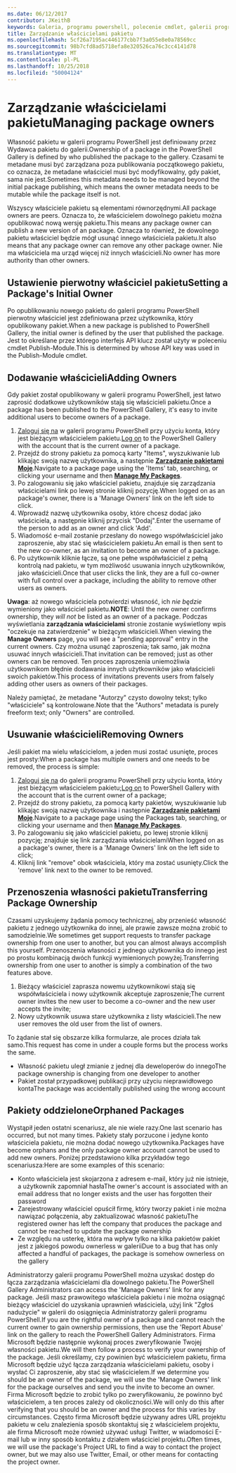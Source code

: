 ```yaml
---
ms.date: 06/12/2017
contributor: JKeithB
keywords: Galeria, programu powershell, polecenie cmdlet, galerii programu PowerShell
title: Zarządzanie właścicielami pakietu
ms.openlocfilehash: 5cf26a7195ac446177cbb7f3a055e8e0a78569cc
ms.sourcegitcommit: 98b7cfd8ad5718efa8e320526ca76c3cc4141d78
ms.translationtype: MT
ms.contentlocale: pl-PL
ms.lasthandoff: 10/25/2018
ms.locfileid: "50004124"
---
```

# <a name="managing-package-owners"></a><span data-ttu-id="0cb8e-103">Zarządzanie właścicielami pakietu</span><span class="sxs-lookup"><span data-stu-id="0cb8e-103">Managing package owners</span></span>

<span data-ttu-id="0cb8e-104">Własność pakietu w galerii programu PowerShell jest definiowany przez Wydawca pakietu do galerii.</span><span class="sxs-lookup"><span data-stu-id="0cb8e-104">Ownership of a package in the PowerShell Gallery is defined by who published the package to the gallery.</span></span>
<span data-ttu-id="0cb8e-105">Czasami te metadane musi być zarządzana poza publikowania początkowego pakietu, co oznacza, że metadane właściciel musi być modyfikowalny, gdy pakiet, sama nie jest.</span><span class="sxs-lookup"><span data-stu-id="0cb8e-105">Sometimes this metadata needs to be managed beyond the initial package publishing, which means the owner metadata needs to be mutable while the package itself is not.</span></span>

<span data-ttu-id="0cb8e-106">Wszyscy właściciele pakietu są elementami równorzędnymi.</span><span class="sxs-lookup"><span data-stu-id="0cb8e-106">All package owners are peers.</span></span>
<span data-ttu-id="0cb8e-107">Oznacza to, że właścicielem dowolnego pakietu można opublikować nową wersję pakietu.</span><span class="sxs-lookup"><span data-stu-id="0cb8e-107">This means any package owner can publish a new version of an package.</span></span> <span data-ttu-id="0cb8e-108">Oznacza to również, że dowolnego pakietu właściciel będzie mógł usunąć innego właściciela pakietu.</span><span class="sxs-lookup"><span data-stu-id="0cb8e-108">It also means that any package owner can remove any other package owner.</span></span>
<span data-ttu-id="0cb8e-109">Nie ma właściciela ma urząd więcej niż innych właścicieli.</span><span class="sxs-lookup"><span data-stu-id="0cb8e-109">No owner has more authority than other owners.</span></span>

## <a name="setting-a-packages-initial-owner"></a><span data-ttu-id="0cb8e-110">Ustawienie pierwotny właściciel pakietu</span><span class="sxs-lookup"><span data-stu-id="0cb8e-110">Setting a Package's Initial Owner</span></span>

<span data-ttu-id="0cb8e-111">Po opublikowaniu nowego pakietu do galerii programu PowerShell pierwotny właściciel jest zdefiniowana przez użytkownika, który opublikowany pakiet.</span><span class="sxs-lookup"><span data-stu-id="0cb8e-111">When a new package is published to PowerShell Gallery, the initial owner is defined by the user that published the package.</span></span> <span data-ttu-id="0cb8e-112">Jest to określane przez którego interfejs API klucz został użyty w poleceniu cmdlet Publish-Module.</span><span class="sxs-lookup"><span data-stu-id="0cb8e-112">This is determined by whose API key was used in the Publish-Module cmdlet.</span></span>

## <a name="adding-owners"></a><span data-ttu-id="0cb8e-113">Dodawanie właścicieli</span><span class="sxs-lookup"><span data-stu-id="0cb8e-113">Adding Owners</span></span>

<span data-ttu-id="0cb8e-114">Gdy pakiet został opublikowany w galerii programu PowerShell, jest łatwo zaprosić dodatkowe użytkowników stają się właścicieli pakietu.</span><span class="sxs-lookup"><span data-stu-id="0cb8e-114">Once a package has been published to the PowerShell Gallery, it's easy to invite additional users to become owners of a package.</span></span>

1. <span data-ttu-id="0cb8e-115">[Zaloguj się na](https://powershellgallery.com/users/account/LogOn) w galerii programu PowerShell przy użyciu konta, który jest bieżącym właścicielem pakietu.</span><span class="sxs-lookup"><span data-stu-id="0cb8e-115">[Log on](https://powershellgallery.com/users/account/LogOn) to the PowerShell Gallery with the account that is the current owner of a package.</span></span>
2. <span data-ttu-id="0cb8e-116">Przejdź do strony pakietu za pomocą karty "Items", wyszukiwanie lub klikając swoją nazwę użytkownika, a następnie [ **Zarządzanie pakietami Moje**](https://www.powershellgallery.com/account/Packages).</span><span class="sxs-lookup"><span data-stu-id="0cb8e-116">Navigate to a package page using the 'Items' tab, searching, or clicking your username and then [**Manage My Packages**](https://www.powershellgallery.com/account/Packages).</span></span>
3. <span data-ttu-id="0cb8e-117">Po zalogowaniu się jako właściciel pakietu, znajduje się zarządzania właścicielami link po lewej stronie kliknij pozycję.</span><span class="sxs-lookup"><span data-stu-id="0cb8e-117">When logged on as an package's owner, there is a 'Manage Owners' link on the left side to click.</span></span>
4. <span data-ttu-id="0cb8e-118">Wprowadź nazwę użytkownika osoby, które chcesz dodać jako właściciela, a następnie kliknij przycisk "Dodaj".</span><span class="sxs-lookup"><span data-stu-id="0cb8e-118">Enter the username of the person to add as an owner and click 'Add'.</span></span>
5. <span data-ttu-id="0cb8e-119">Wiadomość e-mail zostanie przesłany do nowego współwłaściciel jako zaproszenie, aby stać się właścicielem pakietu.</span><span class="sxs-lookup"><span data-stu-id="0cb8e-119">An email is then sent to the new co-owner, as an invitation to become an owner of a package.</span></span>
6. <span data-ttu-id="0cb8e-120">Po użytkownik kliknie łącze, są one pełne współwłaściciel z pełną kontrolą nad pakietu, w tym możliwość usuwania innych użytkowników, jako właścicieli.</span><span class="sxs-lookup"><span data-stu-id="0cb8e-120">Once that user clicks the link, they are a full co-owner with full control over a package, including the ability to remove other users as owners.</span></span>

<span data-ttu-id="0cb8e-121">**Uwaga**: aż nowego właściciela potwierdzi własność, ich *nie będzie* wymieniony jako właściciel pakietu.</span><span class="sxs-lookup"><span data-stu-id="0cb8e-121">**NOTE**: Until the new owner confirms ownership, they *will not* be listed as an owner of a package.</span></span>
<span data-ttu-id="0cb8e-122">Podczas wyświetlania **zarządzania właścicielami** stronie zostanie wyświetlony wpis "oczekuje na zatwierdzenie" w bieżącym właścicieli.</span><span class="sxs-lookup"><span data-stu-id="0cb8e-122">When viewing the **Manage Owners** page, you will see a "pending approval" entry in the current owners.</span></span>
<span data-ttu-id="0cb8e-123">Czy można usunąć zaproszenia; tak samo, jak można usuwać innych właścicieli.</span><span class="sxs-lookup"><span data-stu-id="0cb8e-123">That invitation can be removed; just as other owners can be removed.</span></span>
<span data-ttu-id="0cb8e-124">Ten proces zaproszenia uniemożliwia użytkownikom błędnie dodawania innych użytkowników jako właścicieli swoich pakietów.</span><span class="sxs-lookup"><span data-stu-id="0cb8e-124">This process of invitations prevents users from falsely adding other users as owners of their packages.</span></span>

<span data-ttu-id="0cb8e-125">Należy pamiętać, że metadane "Autorzy" czysto dowolny tekst; tylko "właściciele" są kontrolowane.</span><span class="sxs-lookup"><span data-stu-id="0cb8e-125">Note that the "Authors" metadata is purely freeform text; only "Owners" are controlled.</span></span>


## <a name="removing-owners"></a><span data-ttu-id="0cb8e-126">Usuwanie właścicieli</span><span class="sxs-lookup"><span data-stu-id="0cb8e-126">Removing Owners</span></span>

<span data-ttu-id="0cb8e-127">Jeśli pakiet ma wielu właścicielom, a jeden musi zostać usunięte, proces jest prosty:</span><span class="sxs-lookup"><span data-stu-id="0cb8e-127">When a package has multiple owners and one needs to be removed, the process is simple:</span></span>

1. <span data-ttu-id="0cb8e-128">[Zaloguj się na](https://powershellgallery.com/users/account/LogOn) do galerii programu PowerShell przy użyciu konta, który jest bieżącym właścicielem pakietu;</span><span class="sxs-lookup"><span data-stu-id="0cb8e-128">[Log on](https://powershellgallery.com/users/account/LogOn) to PowerShell Gallery with the account that is the current owner of a package;</span></span>
2. <span data-ttu-id="0cb8e-129">Przejdź do strony pakietu, za pomocą karty pakietów, wyszukiwanie lub klikając swoją nazwę użytkownika i następnie [ **Zarządzanie pakietami Moje**](https://www.powershellgallery.com/account/Packages).</span><span class="sxs-lookup"><span data-stu-id="0cb8e-129">Navigate to a package page using the Packages tab, searching, or clicking your username and then [**Manage My Packages**](https://www.powershellgallery.com/account/Packages).</span></span>
3. <span data-ttu-id="0cb8e-130">Po zalogowaniu się jako właściciel pakietu, po lewej stronie kliknij pozycję; znajduje się link zarządzania właścicielami</span><span class="sxs-lookup"><span data-stu-id="0cb8e-130">When logged on as a package's owner, there is a 'Manage Owners' link on the left side to click;</span></span>
4. <span data-ttu-id="0cb8e-131">Kliknij link "remove" obok właściciela, który ma zostać usunięty.</span><span class="sxs-lookup"><span data-stu-id="0cb8e-131">Click the 'remove' link next to the owner to be removed.</span></span>



## <a name="transferring-package-ownership"></a><span data-ttu-id="0cb8e-132">Przenoszenia własności pakietu</span><span class="sxs-lookup"><span data-stu-id="0cb8e-132">Transferring Package Ownership</span></span>

<span data-ttu-id="0cb8e-133">Czasami uzyskujemy żądania pomocy technicznej, aby przenieść własność pakietu z jednego użytkownika do innej, ale prawie zawsze można zrobić to samodzielnie.</span><span class="sxs-lookup"><span data-stu-id="0cb8e-133">We sometimes get support requests to transfer package ownership from one user to another, but you can almost always accomplish this yourself.</span></span>
<span data-ttu-id="0cb8e-134">Przenoszenia własności z jednego użytkownika do innego jest po prostu kombinacją dwóch funkcji wymienionych powyżej.</span><span class="sxs-lookup"><span data-stu-id="0cb8e-134">Transferring ownership from one user to another is simply a combination of the two features above.</span></span>

1. <span data-ttu-id="0cb8e-135">Bieżący właściciel zaprasza nowemu użytkownikowi stają się współwłaściciela i nowy użytkownik akceptuje zaproszenie;</span><span class="sxs-lookup"><span data-stu-id="0cb8e-135">The current owner invites the new user to become a co-owner and the new user accepts the invite;</span></span>
2. <span data-ttu-id="0cb8e-136">Nowy użytkownik usuwa stare użytkownika z listy właścicieli.</span><span class="sxs-lookup"><span data-stu-id="0cb8e-136">The new user removes the old user from the list of owners.</span></span>

<span data-ttu-id="0cb8e-137">To żądanie stał się obszarze kilka formularze, ale proces działa tak samo.</span><span class="sxs-lookup"><span data-stu-id="0cb8e-137">This request has come in under a couple forms but the process works the same.</span></span>

- <span data-ttu-id="0cb8e-138">Własność pakietu uległ zmianie z jednej dla deweloperów do innego</span><span class="sxs-lookup"><span data-stu-id="0cb8e-138">The package ownership is changing from one developer to another</span></span>
- <span data-ttu-id="0cb8e-139">Pakiet został przypadkowej publikacji przy użyciu nieprawidłowego konta</span><span class="sxs-lookup"><span data-stu-id="0cb8e-139">The package was accidentally published using the wrong account</span></span>


## <a name="orphaned-packages"></a><span data-ttu-id="0cb8e-140">Pakiety oddzielone</span><span class="sxs-lookup"><span data-stu-id="0cb8e-140">Orphaned Packages</span></span>

<span data-ttu-id="0cb8e-141">Wystąpił jeden ostatni scenariusz, ale nie wiele razy.</span><span class="sxs-lookup"><span data-stu-id="0cb8e-141">One last scenario has occurred, but not many times.</span></span>
<span data-ttu-id="0cb8e-142">Pakiety stały porzucone i jedyne konto właściciela pakietu, nie można dodać nowego użytkownika.</span><span class="sxs-lookup"><span data-stu-id="0cb8e-142">Packages have become orphans and the only package owner account cannot be used to add new owners.</span></span>
<span data-ttu-id="0cb8e-143">Poniżej przedstawiono kilka przykładów tego scenariusza:</span><span class="sxs-lookup"><span data-stu-id="0cb8e-143">Here are some examples of this scenario:</span></span>

- <span data-ttu-id="0cb8e-144">Konto właściciela jest skojarzona z adresem e-mail, który już nie istnieje, a użytkownik zapomniał hasła</span><span class="sxs-lookup"><span data-stu-id="0cb8e-144">The owner's account is associated with an email address that no longer exists and the user has forgotten their password</span></span>
- <span data-ttu-id="0cb8e-145">Zarejestrowany właściciel opuścił firmę, który tworzy pakiet i nie można nawiązać połączenia, aby zaktualizować własność pakietu</span><span class="sxs-lookup"><span data-stu-id="0cb8e-145">The registered owner has left the company that produces the package and cannot be reached to update the package ownership</span></span>
- <span data-ttu-id="0cb8e-146">Ze względu na usterkę, która ma wpływ tylko na kilka pakietów pakiet jest z jakiegoś powodu ownerless w galerii</span><span class="sxs-lookup"><span data-stu-id="0cb8e-146">Due to a bug that has only affected a handful of packages, the package is somehow ownerless on the gallery</span></span>

<span data-ttu-id="0cb8e-147">Administratorzy galerii programu PowerShell można uzyskać dostęp do łącza zarządzania właścicielami dla dowolnego pakietu.</span><span class="sxs-lookup"><span data-stu-id="0cb8e-147">The PowerShell Gallery Administrators can access the 'Manage Owners' link for any package.</span></span>
<span data-ttu-id="0cb8e-148">Jeśli masz prawowitego właściciela pakietu i nie można osiągnąć bieżący właściciel do uzyskania uprawnień właściciela, użyj link "Zgłoś nadużycie" w galerii do osiągnięcia Administratorzy galerii programu PowerShell.</span><span class="sxs-lookup"><span data-stu-id="0cb8e-148">If you are the rightful owner of a package and cannot reach the current owner to gain ownership permissions, then use the 'Report Abuse' link on the gallery to reach the PowerShell Gallery Administrators.</span></span>
<span data-ttu-id="0cb8e-149">Firma Microsoft będzie następnie wykonaj proces zweryfikowanie Twojej własności pakietu.</span><span class="sxs-lookup"><span data-stu-id="0cb8e-149">We will then follow a process to verify your ownership of the package.</span></span>
<span data-ttu-id="0cb8e-150">Jeśli określamy, czy powinien być właścicielem pakietu, firma Microsoft będzie użyć łącza zarządzania właścicielami pakietu, osoby i wysłać Ci zaproszenie, aby stać się właścicielem.</span><span class="sxs-lookup"><span data-stu-id="0cb8e-150">If we determine you should be an owner of the package, we will use the 'Manage Owners' link for the package ourselves and send you the invite to become an owner.</span></span>
<span data-ttu-id="0cb8e-151">Firma Microsoft będzie to zrobić tylko po zweryfikowaniu, że powinno być właścicielem, a ten proces zależy od okoliczności.</span><span class="sxs-lookup"><span data-stu-id="0cb8e-151">We will only do this after verifying that you should be an owner and the process for this varies by circumstances.</span></span>
<span data-ttu-id="0cb8e-152">Często firma Microsoft będzie używany adres URL projektu pakietu w celu znalezienia sposób skontaktuj się z właścicielem projektu, ale firma Microsoft może również używać usługi Twitter, w wiadomości E-mail lub w inny sposób kontaktu z działem właściciel projektu.</span><span class="sxs-lookup"><span data-stu-id="0cb8e-152">Often times, we will use the package's Project URL to find a way to contact the project owner, but we may also use Twitter, Email, or other means for contacting the project owner.</span></span>
